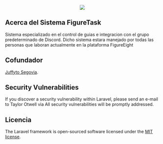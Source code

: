 

<p align="center">
<img src="https://i.imgur.com/9sSBJrJ.png">
</p>

## Acerca del Sistema FigureTask
Sistema especializado en el control de guias e integracion con el grupo predeterminado de Discord. Dicho sistema estara manejado por todas las personas que laboran actualmente en la plataforma FigureEight


## Cofundador 

 [Juffyto Segovia](https://www.facebook.com/Juffyto).

## Security Vulnerabilities

If you discover a security vulnerability within Laravel, please send an e-mail to Taylor Otwell via  All security vulnerabilities will be promptly addressed.

## Licencia

The Laravel framework is open-sourced software licensed under the [MIT license](https://opensource.org/licenses/MIT).

